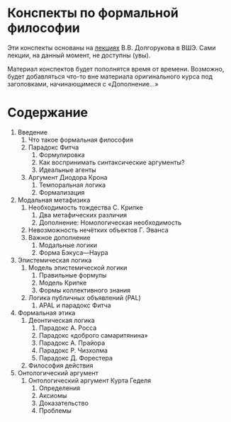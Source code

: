 # Конспекты по формальной философии

Эти конспекты основаны на [лекциях](https://drive.google.com/drive/folders/14R_Xut-3dRLUAvHlE7vkMyW9hsI8oiwV) В.В. Долгорукова в ВШЭ. Сами лекции, на данный момент, не доступны (увы). 

Материал конспектов будет пополнятся время от времени. Возможно, будет добавляться что-то вне материала оригинального курса под заголовками, начинающимеся с «Дополнение...»

# Содержание
1. Введение
    1. Что такое формальная философия
    2. Парадокс Фитча
        1. Формулировка
        2. Как воспринимать синтаксические аргументы?
        3. Идеальные агенты
    3. Аргумент Диодора Крона
        1. Темпоральная логика
        2. Формализация
2. Модальная метафизика
    1. Необходимость тождества С. Крипке
        1. Два метафических различия
        2. Дополнение: Номологическая необходимость
    2. Невозможность нечётких объектов Г. Эванса
    3. Важное дополнение
        1. Модальные логики
        2. Форма Бэкуса—Наура
3. Эпистемическая логика
    1. Модель эпистемической логики
        1. Правильные формулы
        2. Модель Крипке
        3. Формы коллективного знания
    2. Логика публичных объявлений (PAL)
        1. APAL и парадокс Фитча
4. Формальная этика
    1. Деонтическая логика
        1. Парадокс А. Росса
        2. Парадокс «доброго самаритянина»
        3. Парадокс А. Прайора
        4. Парадокс Р. Чизхолма
        5. Парадокс Д. Форестера
    2. Философия действия
5. Онтологический аргумент
    1. Онтологический аргумент Курта Геделя
        1. Определения
        2. Аксиомы
        3. Доказательство
        4. Проблемы
    

